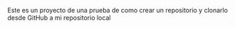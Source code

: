 Este es un proyecto de una prueba de como crear un repositorio y clonarlo desde GitHub a mi repositorio local